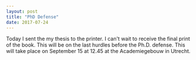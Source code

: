 ```yaml
---
layout: post
title: "PhD Defense"
date: 2017-07-24
---
```


Today I sent the my thesis to the printer. I can't wait to receive the final print of the book. This will be on the last hurdles before the Ph.D. defense. 
This will take place on September 15 at 12.45 at the Academiegebouw in Utrecht. 


